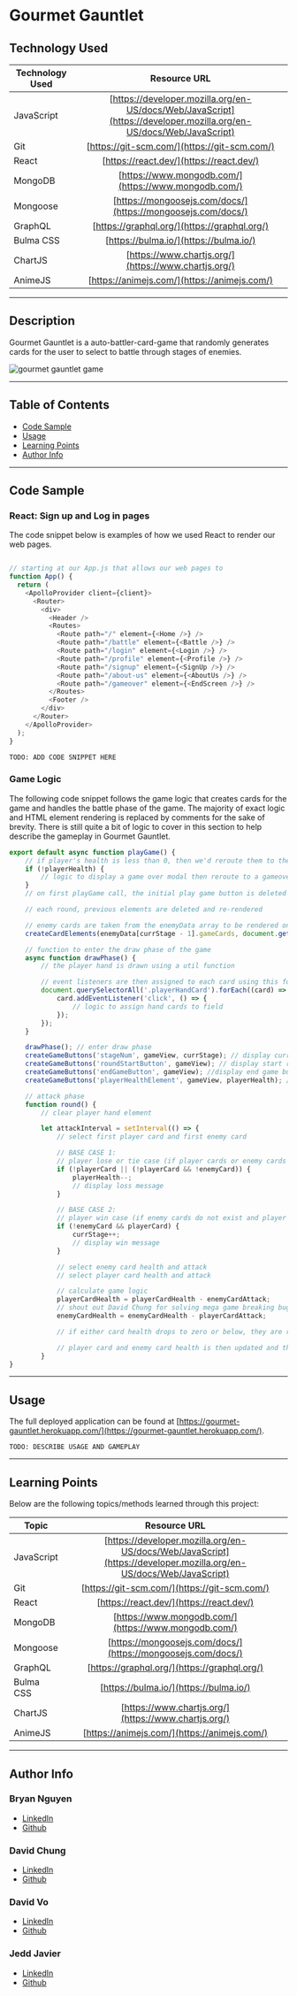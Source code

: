 # Gourmet Gauntlet

## Technology Used 

| Technology Used         | Resource URL           | 
| ------------- |:-------------:| 
| JavaScript | [https://developer.mozilla.org/en-US/docs/Web/JavaScript](https://developer.mozilla.org/en-US/docs/Web/JavaScript)|   
| Git | [https://git-scm.com/](https://git-scm.com/) |
| React | [https://react.dev/](https://react.dev/) |
| MongoDB | [https://www.mongodb.com/](https://www.mongodb.com/) |
| Mongoose | [https://mongoosejs.com/docs/](https://mongoosejs.com/docs/) |
| GraphQL | [https://graphql.org/](https://graphql.org/) |
| Bulma CSS | [https://bulma.io/](https://bulma.io/) |
| ChartJS | [https://www.chartjs.org/](https://www.chartjs.org/) |
| AnimeJS | [https://animejs.com/](https://animejs.com/) |

<hr>

## Description 

Gourmet Gauntlet is a auto-battler-card-game that randomly generates cards for the user to select to battle through stages of enemies. 

![gourmet gauntlet game](./assets/images/game_example.gif)

<hr>

## Table of Contents

* [Code Sample](#code-sample)
* [Usage](#usage)
* [Learning Points](#learning-points)
* [Author Info](#author-info)

<hr>

## Code Sample

### React: Sign up and Log in pages

The code snippet below is examples of how we used React to render our web pages.

```js

// starting at our App.js that allows our web pages to 
function App() {
  return (
    <ApolloProvider client={client}>
      <Router>
        <div>
          <Header />
          <Routes>
            <Route path="/" element={<Home />} />
            <Route path="/battle" element={<Battle />} />
            <Route path="/login" element={<Login />} />
            <Route path="/profile" element={<Profile />} />
            <Route path="/signup" element={<SignUp />} />
            <Route path="/about-us" element={<AboutUs />} />
            <Route path="/gameover" element={<EndScreen />} />
          </Routes>
          <Footer />
        </div>
      </Router>
    </ApolloProvider>
  );
}

```

`TODO: ADD CODE SNIPPET HERE
`
### Game Logic

The following code snippet follows the game logic that creates cards for the game and handles the battle phase of the game. The majority of exact logic and HTML element rendering is replaced by comments for the sake of brevity. There is still quite a bit of logic to cover in this section to help describe the gameplay in Gourmet Gauntlet.

```js
export default async function playGame() {
    // if player's health is less than 0, then we'd reroute them to the gameover page
    if (!playerHealth) {
        // logic to display a game over modal then reroute to a gameover screen
    }
    // on first playGame call, the initial play game button is deleted

    // each round, previous elements are deleted and re-rendered

    // enemy cards are taken from the enemyData array to be rendered on-screen at the start of every round
    createCardElements(enemyData[currStage - 1].gameCards, document.getElementById('enemyField'), 'enemyCards');

    // function to enter the draw phase of the game
    async function drawPhase() {
        // the player hand is drawn using a util function

        // event listeners are then assigned to each card using this forEach loop
        document.querySelectorAll('.playerHandCard').forEach((card) => {
            card.addEventListener('click', () => {
                // logic to assign hand cards to field
            });
        });
    }

    drawPhase(); // enter draw phase
    createGameButtons('stageNum', gameView, currStage); // display current stage
    createGameButtons('roundStartButton', gameView); // display start round button (later assigned event listener to start attack phase ( round() ))
    createGameButtons('endGameButton', gameView); //display end game button (later assigned event listener to reroute home)
    createGameButtons('playerHealthElement', gameView, playerHealth); // display current player health

    // attack phase
    function round() {
        // clear player hand element

        let attackInterval = setInterval(() => {
            // select first player card and first enemy card

            // BASE CASE 1:
            // player lose or tie case (if player cards or enemy cards do not exist)
            if (!playerCard || (!playerCard && !enemyCard)) {
                playerHealth--;
                // display loss message
            }

            // BASE CASE 2:
            // player win case (if enemy cards do not exist and player still has cards)
            if (!enemyCard && playerCard) {
                currStage++;
                // display win message
            }

            // select enemy card health and attack
            // select player card health and attack

            // calculate game logic
            playerCardHealth = playerCardHealth - enemyCardAttack;
            // shout out David Chung for solving mega game breaking bug in this single line of code 
            enemyCardHealth = enemyCardHealth - playerCardAttack;

            // if either card health drops to zero or below, they are removed after a timeout

            // player card and enemy card health is then updated and the round is restarted
        }
}
```

<hr>

## Usage 

The full deployed application can be found at [https://gourmet-gauntlet.herokuapp.com/](https://gourmet-gauntlet.herokuapp.com/).

`TODO: DESCRIBE USAGE AND GAMEPLAY`


<hr>

## Learning Points 

Below are the following topics/methods learned through this project:

| Topic         | Resource URL           | 
| ------------- |:-------------:| 
| JavaScript | [https://developer.mozilla.org/en-US/docs/Web/JavaScript](https://developer.mozilla.org/en-US/docs/Web/JavaScript)|   
| Git | [https://git-scm.com/](https://git-scm.com/) |
| React | [https://react.dev/](https://react.dev/) |
| MongoDB | [https://www.mongodb.com/](https://www.mongodb.com/) |
| Mongoose | [https://mongoosejs.com/docs/](https://mongoosejs.com/docs/) |
| GraphQL | [https://graphql.org/](https://graphql.org/) |
| Bulma CSS | [https://bulma.io/](https://bulma.io/) |
| ChartJS | [https://www.chartjs.org/](https://www.chartjs.org/) |
| AnimeJS | [https://animejs.com/](https://animejs.com/) |


<hr>

## Author Info

### Bryan Nguyen

* [LinkedIn](https://www.linkedin.com/in/bryannguyen9/)
* [Github](https://github.com/bryannguyen9)

### David Chung

* [LinkedIn](https://www.linkedin.com/in/david-chung-77141526b/)
* [Github](https://github.com/dchung13)

### David Vo

* [LinkedIn](https://www.linkedin.com/in/daevidvo)
* [Github](https://wwww.github.com/daevidvo)

### Jedd Javier

* [LinkedIn](https://www.linkedin.com/in/jedd-javier-4b323426b/)
* [Github](github.com/jeppjeppjepp0)